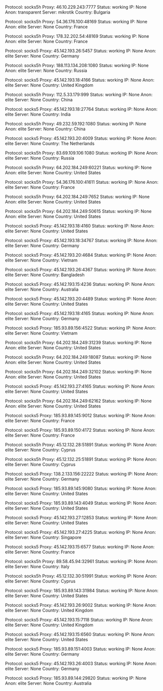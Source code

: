 Protocol: socks5h
Proxy: 46.10.229.243:7777
Status: working
IP: None
Anon: transparent
Server: mikrotik
Country: Bulgaria

Protocol: socks5h
Proxy: 54.36.176.100:48169
Status: working
IP: None
Anon: elite
Server: None
Country: France

Protocol: socks5h
Proxy: 178.32.202.54:48169
Status: working
IP: None
Anon: elite
Server: None
Country: France

Protocol: socks5
Proxy: 45.142.193.26:5457
Status: working
IP: None
Anon: elite
Server: None
Country: Germany

Protocol: socks5h
Proxy: 188.113.134.208:1080
Status: working
IP: None
Anon: elite
Server: None
Country: Russia

Protocol: socks5
Proxy: 45.142.193.18:4166
Status: working
IP: None
Anon: elite
Server: None
Country: United Kingdom

Protocol: socks5h
Proxy: 112.5.33.179:999
Status: working
IP: None
Anon: elite
Server: None
Country: China

Protocol: socks5
Proxy: 45.142.193.18:27764
Status: working
IP: None
Anon: elite
Server: None
Country: India

Protocol: socks5h
Proxy: 49.232.59.192:1080
Status: working
IP: None
Anon: elite
Server: None
Country: China

Protocol: socks5
Proxy: 45.142.193.20:4009
Status: working
IP: None
Anon: elite
Server: None
Country: The Netherlands

Protocol: socks5h
Proxy: 83.69.109.106:1080
Status: working
IP: None
Anon: elite
Server: None
Country: Russia

Protocol: socks5h
Proxy: 64.202.184.249:60221
Status: working
IP: None
Anon: elite
Server: None
Country: United States

Protocol: socks5h
Proxy: 54.36.176.100:41611
Status: working
IP: None
Anon: elite
Server: None
Country: France

Protocol: socks5h
Proxy: 64.202.184.249:7652
Status: working
IP: None
Anon: elite
Server: None
Country: United States

Protocol: socks5h
Proxy: 64.202.184.249:50615
Status: working
IP: None
Anon: elite
Server: None
Country: United States

Protocol: socks5
Proxy: 45.142.193.18:4160
Status: working
IP: None
Anon: elite
Server: None
Country: United States

Protocol: socks5
Proxy: 45.142.193.18:34767
Status: working
IP: None
Anon: elite
Server: None
Country: Germany

Protocol: socks5
Proxy: 45.142.193.20:4684
Status: working
IP: None
Anon: elite
Server: None
Country: Vietnam

Protocol: socks5
Proxy: 45.142.193.26:4367
Status: working
IP: None
Anon: elite
Server: None
Country: Bangladesh

Protocol: socks5
Proxy: 45.142.193.15:4236
Status: working
IP: None
Anon: elite
Server: None
Country: Australia

Protocol: socks5
Proxy: 45.142.193.20:4489
Status: working
IP: None
Anon: elite
Server: None
Country: United States

Protocol: socks5
Proxy: 45.142.193.18:4165
Status: working
IP: None
Anon: elite
Server: None
Country: Germany

Protocol: socks5
Proxy: 185.93.89.156:4522
Status: working
IP: None
Anon: elite
Server: None
Country: Vietnam

Protocol: socks5h
Proxy: 64.202.184.249:31239
Status: working
IP: None
Anon: elite
Server: None
Country: United States

Protocol: socks5h
Proxy: 64.202.184.249:18087
Status: working
IP: None
Anon: elite
Server: None
Country: United States

Protocol: socks5h
Proxy: 64.202.184.249:32102
Status: working
IP: None
Anon: elite
Server: None
Country: United States

Protocol: socks5
Proxy: 45.142.193.27:4165
Status: working
IP: None
Anon: elite
Server: None
Country: United States

Protocol: socks5h
Proxy: 64.202.184.249:62162
Status: working
IP: None
Anon: elite
Server: None
Country: United States

Protocol: socks5
Proxy: 185.93.89.145:9012
Status: working
IP: None
Anon: elite
Server: None
Country: France

Protocol: socks5
Proxy: 185.93.89.150:4172
Status: working
IP: None
Anon: elite
Server: None
Country: France

Protocol: socks5h
Proxy: 45.12.132.28:51891
Status: working
IP: None
Anon: elite
Server: None
Country: Cyprus

Protocol: socks5h
Proxy: 45.12.132.25:51891
Status: working
IP: None
Anon: elite
Server: None
Country: Cyprus

Protocol: socks5
Proxy: 138.2.133.156:22222
Status: working
IP: None
Anon: elite
Server: None
Country: Germany

Protocol: socks5
Proxy: 185.93.89.145:9080
Status: working
IP: None
Anon: elite
Server: None
Country: United States

Protocol: socks5
Proxy: 185.93.89.143:4049
Status: working
IP: None
Anon: elite
Server: None
Country: United States

Protocol: socks5
Proxy: 45.142.193.27:12853
Status: working
IP: None
Anon: elite
Server: None
Country: United States

Protocol: socks5
Proxy: 45.142.193.27:4225
Status: working
IP: None
Anon: elite
Server: None
Country: Singapore

Protocol: socks5
Proxy: 45.142.193.15:6577
Status: working
IP: None
Anon: elite
Server: None
Country: France

Protocol: socks5h
Proxy: 89.58.45.94:32961
Status: working
IP: None
Anon: elite
Server: None
Country: Italy

Protocol: socks5h
Proxy: 45.12.132.30:51991
Status: working
IP: None
Anon: elite
Server: None
Country: Cyprus

Protocol: socks5
Proxy: 185.93.89.143:31984
Status: working
IP: None
Anon: elite
Server: None
Country: United States

Protocol: socks5
Proxy: 45.142.193.26:9002
Status: working
IP: None
Anon: elite
Server: None
Country: United Kingdom

Protocol: socks5
Proxy: 45.142.193.15:7118
Status: working
IP: None
Anon: elite
Server: None
Country: United Kingdom

Protocol: socks5
Proxy: 45.142.193.15:6560
Status: working
IP: None
Anon: elite
Server: None
Country: United States

Protocol: socks5
Proxy: 185.93.89.151:4003
Status: working
IP: None
Anon: elite
Server: None
Country: Germany

Protocol: socks5
Proxy: 45.142.193.26:4003
Status: working
IP: None
Anon: elite
Server: None
Country: Germany

Protocol: socks5
Proxy: 185.93.89.144:29820
Status: working
IP: None
Anon: elite
Server: None
Country: Australia

